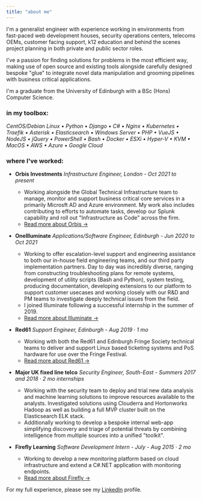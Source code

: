 ```yaml
---
title: "about me"
---
```


I'm a generalist engineer with experience working in environments from fast-paced web development houses, security operations 
centers, telecoms OEMs, customer facing support, k12 education and behind the scenes project planning in both private and public sector roles.

I've a passion for finding solutions for problems in the most efficient way, making use of open source and existing tools 
alongside carefully designed bespoke "glue" to integrate novel data manipulation and grooming pipelines with business critical
applications.

I'm a graduate from the University of Edinburgh with a BSc (Hons) Computer Science.

### in my toolbox:
_CentOS/Debian Linux • Python • Django • C# • Nginx • Kubernetes • Traefik • Asterisk • Elasticsearch • Windows Server • PHP • VueJS • NodeJS • jQuery • PowerShell • Bash • Docker • ESXi • Hyper-V • KVM • MacOS • AWS • Azure • Google Cloud_

### where I've worked:

- **Orbis Investments**
  _Infrastructure Engineer, London - Oct 2021 to present_
  - Working alongside the Global Technical Infrastructure team to manage, monitor and support business critical
    core services in a primarily Microsft AD and Azure environment. My work also includes contributing to efforts to 
    automate tasks, develop our Splunk capability and roll out "Infrastructure as Code" across the firm.
  - [Read more about Orbis →](https://orbis.com)

- **OneIlluminate**
  _Applications/Software Engineer, Edinburgh - Jun 2020 to Oct 2021_
  - Working to offer escalation-level support and engineering assistance to both our in-house field engineering teams,
    and our third party implementation partners. Day to day was incredibly diverse, ranging from constructing 
    troubleshooting plans for remote systems, development of utility scripts (Bash and Python), system testing, 
    producing documentation, developing extensions to our platform to support customer usecases and working closely with
    our R&D and PM teams to investigate deeply technical issues from the field.
  - I joined Illuminate following a successful internship in the summer of 2019.
  - [Read more about Illuminate →](https://oneilluminate.com)

- **Red61**
  _Support Engineer, Edinburgh - Aug 2019 · 1 mo_
  - Working with both the Red61 and Edinburgh Fringe Society technical teams to deliver and support Linux based ticketing
    systems and PoS hardware for use over the Fringe Festival.
  - [Read more about Red61 →](https://www.red61.com)

- **Major UK fixed line telco**
  _Security Engineer, South-East - Summers 2017 and 2018 · 2 mo internships_
  - Working with the security team to deploy and trial new data analysis and machine learning solutions to improve 
    resources available to the analysts. Investigated solutions using Clouderra and Hortonworks Hadoop as well as building 
    a full MVP cluster built on the Elasticsearch ELK stack.
  - Additionally working to develop a bespoke internal web-app simplifying discovery and triage of potential threats by 
    combining intelligence from multiple sources into a unified "toolkit".

- **Firefly Learning**
  _Software Development Intern - July - Aug 2015 · 2 mo_
  - Working to develop a new monitoring platform based on cloud infrastructure and extend a C#.NET application with
    monitoring endpoints.
  - [Read more about Firefly →](https://fireflylearning.com)

For my full experience, please see my [LinkedIn](https://www.linkedin.com/in/rphi/details/experience/) profile.
